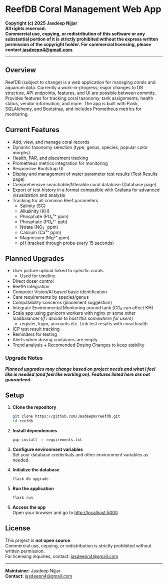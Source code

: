 # ReefDB Coral Management Web App

**Copyright (c) 2025 Jasdeep Nijjar  
All rights reserved.  
Commercial use, copying, or redistribution of this software or any substantial portion of it is strictly prohibited without the express written permission of the copyright holder. For commercial licensing, please contact jasdeepn4@gmail.com.**

---

## Overview

ReefDB (subject to change) is a web application for managing corals and aquarium data. Currently a work-in-progress; major changes to DB structure, API endpoints, features, and UI are possible between commits. Provides features for tracking coral taxonomy, tank assignments, health status, vendor information, and more. The app is built with Flask, SQLAlchemy, and Bootstrap, and includes Prometheus metrics for monitoring.

## Current Features

- Add, view, and manage coral records
- Dynamic taxonomy selection (type, genus, species, popular color morphs)
- Health, PAR, and placement tracking
- Prometheus metrics integration for monitoring
- Responsive Bootstrap UI
- Display and management of water parameter test results (Test Results page)
- Comprehensive searchable/filterable coral database (Database page)
- Export of test history in a format compatible with Grafana for advanced visualization and analysis
- Tracking for all common Reef parameters 
    - Salinity (SG)
    - Alkalinity (KH)
    - Phosphate (PO₄³⁻ ppm)
    - Phosphate (PO₄³⁻ ppb)
    - Ntrate (NO₃⁻ ppm)
    - Calcium (Ca²⁺ ppm)
    - Magnesium (Mg²⁺ ppm)
    - pH (tracked through probe every 15 seconds)

## Planned Upgrades

- User picture upload linked to specific corals
    - Used for timeline
- Direct doser control
- ReefPi Integration 
- Computer Vision/AI based basic identification
- Care requirements by species/genus 
- Compatability concerns (placement suggestion)
- Integrate Environmental Monitoring around tank (CO&#x2082; can affect KH)
- Scale app using gunicorn workers with nginx or some other loadbalancer (*if i decide to host this somewhere for users*)
    - register, login, accounts etc.
 Link test results with coral health
- ICP test result tracking
- Reminders for testing
- Alerts when dosing containers are empty
- Trend analysis + Recomended Dosing Changes to keep stability 


### Upgrade Notes
***Planned upgrades may change based on project needs and what I feel like is needed (and feel like working on). 
Features listed here are not guaranteed.***

## Setup

1. **Clone the repository**
    ```bash
    git clone https://github.com/JasdeepN/reefdb.git
    cd reefdb
    ```

2. **Install dependencies**
    ```bash
    pip install -r requirements.txt
    ```

3. **Configure environment variables**  
   Set your database credentials and other environment variables as needed.

4. **Initialize the database**
    ```bash
    flask db upgrade
    ```

5. **Run the application**
    ```bash
    flask run
    ```

6. **Access the app**  
   Open your browser and go to [http://localhost:5000](http://localhost:5000)

## License

This project is **not open source**.  
Commercial use, copying, or redistribution is strictly prohibited without written permission.  
For licensing inquiries, contact: jasdeepn4@gmail.com

---

**Maintainer:** Jasdeep Nijjar  
**Contact:** jasdeepn4@gmail.com